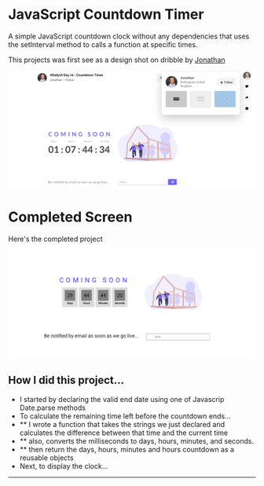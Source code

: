# JavaScript Countdown Timer

A simple JavaScript countdown clock without any dependencies that uses the setInterval method to calls a function at specific times.

This projects was first see as a design shot on dribble by <a href="https://dribbble.com/shots/13953334--DailyUI-Day-14-Countdown-Timer">Jonathan</a> 

![Jonathan](./images/countdown-clock-dribble.png)

# Completed Screen

Here's the completed project

<img src="./images/countdown-clock-completed.png">

## How I did this project...

* I started by declaring the valid end date using one of Javascrip Date.parse methods
* To calculate the remaining time left before the countdown ends... 
* ** I wrote a function that takes the strings we just declared and calculates the difference between that time and the current time
* ** also, converts the milliseconds to days, hours, minutes, and seconds.
* ** then return the days, hours, minutes and hours countdown as a reusable objects
* Next, to display the clock...
* ** 
